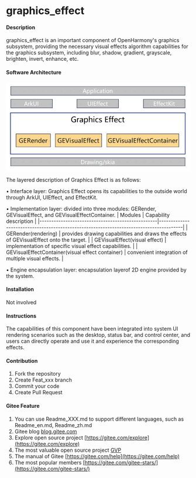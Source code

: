 # graphics_effect

#### Description
graphics_effect is an important component of OpenHarmony's graphics subsystem, providing the necessary visual effects algorithm capabilities for the graphics subsystem, including blur, shadow, gradient, grayscale, brighten, invert, enhance, etc.

#### Software Architecture
![GraphicsEffectArchitecture](./figures/graphics_effect_architecture.png)

The layered description of Graphics Effect is as follows:

• Interface layer: Graphics Effect opens its capabilities to the outside world through ArkUI, UIEffect, and EffectKit.

• Implementation layer: divided into three modules: GERender, GEVisualEffect, and GEVisualEffectContainer.
| Modules                                          | Capability description                                                                 |
|--------------------------------------------------|----------------------------------------------------------------------------------------|
| GERender(rendering)                              | provides drawing capabilities and draws the effects of GEVisualEffect onto the target. |
| GEVisualEffect(visual effect)                    | implementation of specific visual effect capabilities.                                 |
| GEVisualEffectContainer(visual effect container) | convenient integration of multiple visual effects.                                     |

• Engine encapsulation layer: encapsulation layerof 2D engine provided by the system.

#### Installation

Not involved

#### Instructions

The capabilities of this component have been integrated into system UI rendering scenarios such as the desktop, status bar, and control center, and users can directly operate and use it and experience the corresponding effects.

#### Contribution

1.  Fork the repository
2.  Create Feat_xxx branch
3.  Commit your code
4.  Create Pull Request


#### Gitee Feature

1.  You can use Readme\_XXX.md to support different languages, such as Readme\_en.md, Readme\_zh.md
2.  Gitee blog [blog.gitee.com](https://blog.gitee.com)
3.  Explore open source project [https://gitee.com/explore](https://gitee.com/explore)
4.  The most valuable open source project [GVP](https://gitee.com/gvp)
5.  The manual of Gitee [https://gitee.com/help](https://gitee.com/help)
6.  The most popular members  [https://gitee.com/gitee-stars/](https://gitee.com/gitee-stars/)
